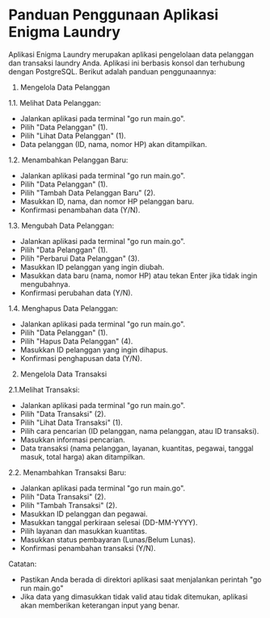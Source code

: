 # Panduan Penggunaan Aplikasi Enigma Laundry

Aplikasi Enigma Laundry merupakan aplikasi pengelolaan data pelanggan dan transaksi laundry Anda. Aplikasi ini berbasis konsol dan terhubung dengan PostgreSQL. Berikut adalah panduan penggunaannya:

1. Mengelola Data Pelanggan

1.1. Melihat Data Pelanggan:

- Jalankan aplikasi pada terminal "go run main.go".
- Pilih "Data Pelanggan" (1).
- Pilih "Lihat Data Pelanggan" (1).
- Data pelanggan (ID, nama, nomor HP) akan ditampilkan.

1.2. Menambahkan Pelanggan Baru:

- Jalankan aplikasi pada terminal "go run main.go".
- Pilih "Data Pelanggan" (1).
- Pilih "Tambah Data Pelanggan Baru" (2).
- Masukkan ID, nama, dan nomor HP pelanggan baru.
- Konfirmasi penambahan data (Y/N).

1.3. Mengubah Data Pelanggan:

- Jalankan aplikasi pada terminal "go run main.go".
- Pilih "Data Pelanggan" (1).
- Pilih "Perbarui Data Pelanggan" (3).
- Masukkan ID pelanggan yang ingin diubah.
- Masukkan data baru (nama, nomor HP) atau tekan Enter jika tidak ingin mengubahnya.
- Konfirmasi perubahan data (Y/N).

1.4. Menghapus Data Pelanggan:

- Jalankan aplikasi pada terminal "go run main.go".
- Pilih "Data Pelanggan" (1).
- Pilih "Hapus Data Pelanggan" (4).
- Masukkan ID pelanggan yang ingin dihapus.
- Konfirmasi penghapusan data (Y/N).

2. Mengelola Data Transaksi

2.1.Melihat Transaksi:

- Jalankan aplikasi pada terminal "go run main.go".
- Pilih "Data Transaksi" (2).
- Pilih "Lihat Data Transaksi" (1).
- Pilih cara pencarian (ID pelanggan, nama pelanggan, atau ID transaksi).
- Masukkan informasi pencarian.
- Data transaksi (nama pelanggan, layanan, kuantitas, pegawai, tanggal masuk, total harga) akan ditampilkan.

2.2. Menambahkan Transaksi Baru:

- Jalankan aplikasi pada terminal "go run main.go".
- Pilih "Data Transaksi" (2).
- Pilih "Tambah Transaksi" (2).
- Masukkan ID pelanggan dan pegawai.
- Masukkan tanggal perkiraan selesai (DD-MM-YYYY).
- Pilih layanan dan masukkan kuantitas.
- Masukkan status pembayaran (Lunas/Belum Lunas).
- Konfirmasi penambahan transaksi (Y/N).


Catatan:
- Pastikan Anda berada di direktori aplikasi saat menjalankan perintah "go run main.go"
- Jika data yang dimasukkan tidak valid atau tidak ditemukan, aplikasi akan memberikan keterangan input yang benar.